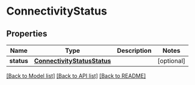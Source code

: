 # ConnectivityStatus

## Properties
Name | Type | Description | Notes
------------ | ------------- | ------------- | -------------
**status** | [**ConnectivityStatusStatus**](ConnectivityStatusStatus.md) |  | [optional] 

[[Back to Model list]](../README.md#documentation-for-models) [[Back to API list]](../README.md#documentation-for-api-endpoints) [[Back to README]](../README.md)


